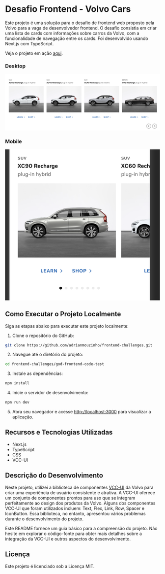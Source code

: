 # Desafio Frontend - Volvo Cars

Este projeto é uma solução para o desafio de frontend web proposto pela Volvo para a vaga de desenvolvedor frontend. O desafio consistia em criar uma lista de cards com informações sobre carros da Volvo, com a funcionalidade de navegação entre os cards. Foi desenvolvido usando Next.js com TypeScript.

Veja o projeto em ação [aqui](https://frontend-challenges-adrianmouzinho.vercel.app/).

### Desktop

![Captura de Tela Desktop](./docs/ProductList-Desktop.png)

### Mobile

![Captura de Tela Mobile](./docs/ProductList-Mobile.png)

## Como Executar o Projeto Localmente

Siga as etapas abaixo para executar este projeto localmente:

1. Clone o repositório do GitHub:

```bash
git clone https://github.com/adrianmouzinho/frontend-challenges.git
```

2. Navegue até o diretório do projeto:

```bash
cd frontend-challenges/god-frontend-code-test
```

3. Instale as dependências:


```bash
npm install
```

4. Inicie o servidor de desenvolvimento:

```bash
npm run dev
```

5. Abra seu navegador e acesse [http://localhost:3000](http://localhost:3000) para visualizar a aplicação.

## Recursos e Tecnologias Utilizadas

- Next.js
- TypeScript
- CSS
- VCC-UI

## Descrição do Desenvolvimento

Neste projeto, utilizei a biblioteca de componentes [VCC-UI](https://vcc-ui.vercel.app/) da Volvo para criar uma experiência de usuário consistente e atrativa. A VCC-UI oferece um conjunto de componentes prontos para uso que se integram perfeitamente ao design dos produtos da Volvo. Alguns dos componentes VCC-UI que foram utilizados incluem: Text, Flex, Link, Row, Spacer e IconButton. Essa biblioteca, no entanto, apresentou vários problemas durante o desenvolvimento do projeto.

Este README fornece um guia básico para a compreensão do projeto. Não hesite em explorar o código-fonte para obter mais detalhes sobre a integração da VCC-UI e outros aspectos do desenvolvimento.

## Licença

Este projeto é licenciado sob a Licença MIT.